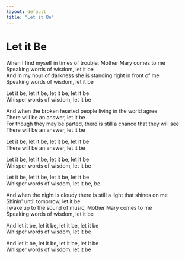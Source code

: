 ```yaml
---
layout: default
title: "Let it Be"
---
```


# Let it Be

When I find myself in times of trouble, Mother Mary comes to me  
Speaking words of wisdom, let it be  
And in my hour of darkness she is standing right in front of me  
Speaking words of wisdom, let it be
  
Let it be, let it be, let it be, let it be  
Whisper words of wisdom, let it be
  
And when the broken hearted people living in the world agree  
There will be an answer, let it be  
For though they may be parted, there is still a chance that they will see  
There will be an answer, let it be
  
Let it be, let it be, let it be, let it be  
There will be an answer, let it be
 
Let it be, let it be, let it be, let it be  
Whisper words of wisdom, let it be
  
Let it be, let it be, let it be, let it be  
Whisper words of wisdom, let it be, be
  
And when the night is cloudy there is still a light that shines on me  
Shinin' until tomorrow, let it be  
I wake up to the sound of music, Mother Mary comes to me  
Speaking words of wisdom, let it be 
 
And let it be, let it be, let it be, let it be  
Whisper words of wisdom, let it be 
 
And let it be, let it be, let it be, let it be  
Whisper words of wisdom, let it be  
